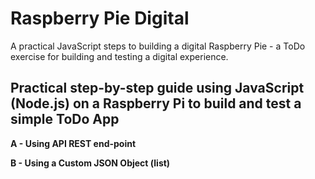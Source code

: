 # Raspberry Pie Digital
A practical JavaScript steps to building a digital Raspberry Pie - a ToDo exercise  for building and testing a digital experience. 

## Practical step-by-step guide using JavaScript (Node.js) on a Raspberry Pi to build and test a simple ToDo App

**A -  Using API REST end-point**



**B -  Using a Custom JSON Object (list)**
